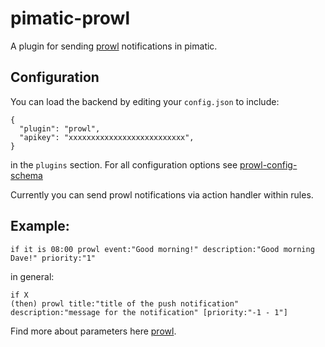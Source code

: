pimatic-prowl
=======================

A plugin for sending [prowl](http://www.prowlapp.com/) notifications in pimatic.


Configuration
-------------
You can load the backend by editing your `config.json` to include:

    {
      "plugin": "prowl",
      "apikey": "xxxxxxxxxxxxxxxxxxxxxxxxxx",
    }

in the `plugins` section. For all configuration options see 
[prowl-config-schema](prowl-config-schema.coffee)

Currently you can send prowl notifications via action handler within rules.

Example:
--------

    if it is 08:00 prowl event:"Good morning!" description:"Good morning Dave!" priority:"1"

in general: 

    if X  
    (then) prowl title:"title of the push notification" description:"message for the notification" [priority:"-1 - 1"]

Find more about parameters here [prowl](http://www.prowlapp.com/api.php#add).
